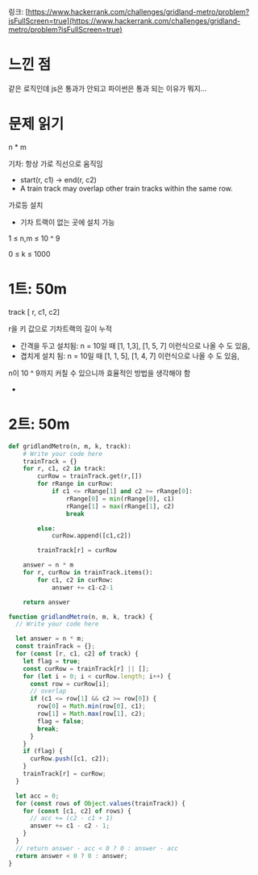 링크: [https://www.hackerrank.com/challenges/gridland-metro/problem?isFullScreen=true](https://www.hackerrank.com/challenges/gridland-metro/problem?isFullScreen=true)

# 느낀 점

같은 로직인데 js은 통과가 안되고 파이썬은 통과 되는 이유가 뭐지…

# 문제 읽기

n \* m

기차: 항상 가로 직선으로 움직임

- start(r, c1) → end(r, c2)
- A train track may overlap other train tracks within the same row.

가로등 설치

- 기차 트랙이 없는 곳에 설치 가능

1 ≤ n,m ≤ 10 ^ 9

0 ≤ k ≤ 1000

# 1트: 50m

track [ r, c1, c2]

r을 키 값으로 기차트랙의 길이 누적

- 간격을 두고 설치됨: n = 10일 때 [1, 1,3], [1, 5, 7] 이런식으로 나올 수 도 있음,
- 겹치게 설치 됨: n = 10일 때 [1, 1, 5], [1, 4, 7] 이런식으로 나올 수 도 있음,

n이 10 ^ 9까지 커칠 수 있으니까 효율적인 방법을 생각해야 함

-

# 2트: 50m

```python
def gridlandMetro(n, m, k, track):
    # Write your code here
    trainTrack = {}
    for r, c1, c2 in track:
        curRow = trainTrack.get(r,[])
        for rRange in curRow:
            if c1 <= rRange[1] and c2 >= rRange[0]:
                rRange[0] = min(rRange[0], c1)
                rRange[1] = max(rRange[1], c2)
                break

        else:
            curRow.append([c1,c2])

        trainTrack[r] = curRow

    answer = n * m
    for r, curRow in trainTrack.items():
        for c1, c2 in curRow:
            answer += c1-c2-1

    return answer
```

```jsx
function gridlandMetro(n, m, k, track) {
  // Write your code here

  let answer = n * m;
  const trainTrack = {};
  for (const [r, c1, c2] of track) {
    let flag = true;
    const curRow = trainTrack[r] || [];
    for (let i = 0; i < curRow.length; i++) {
      const row = curRow[i];
      // overlap
      if (c1 <= row[1] && c2 >= row[0]) {
        row[0] = Math.min(row[0], c1);
        row[1] = Math.max(row[1], c2);
        flag = false;
        break;
      }
    }
    if (flag) {
      curRow.push([c1, c2]);
    }
    trainTrack[r] = curRow;
  }

  let acc = 0;
  for (const rows of Object.values(trainTrack)) {
    for (const [c1, c2] of rows) {
      // acc += (c2 - c1 + 1)
      answer += c1 - c2 - 1;
    }
  }
  // return answer - acc < 0 ? 0 : answer - acc
  return answer < 0 ? 0 : answer;
}
```
